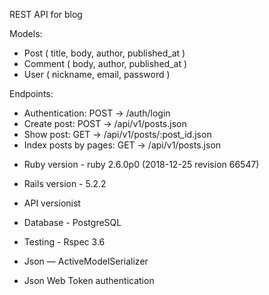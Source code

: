REST API for blog

Models:
- Post ( title, body, author, published_at )
- Comment ( body, author, published_at )
- User ( nickname, email, password )

Endpoints:
- Authentication: POST -> /auth/login
- Create post: POST -> /api/v1/posts.json
- Show post: GET -> /api/v1/posts/:post_id.json
- Index posts by pages: GET -> /api/v1/posts.json

* Ruby version - ruby 2.6.0p0 (2018-12-25 revision 66547)

* Rails version - 5.2.2

* API versionist

* Database - PostgreSQL

* Testing - Rspec 3.6

* Json — ActiveModelSerializer

* Json Web Token authentication
